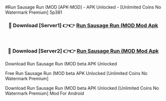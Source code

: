 #Run Sausage Run (MOD [APK-MOD] - APK Unlocked - [Unlimited Coins No Watermark Premium] 5p381



<div align="center">

<h3>🔴 Download [Server1] 👉👉 <a href="https://momento.my/?title=Run_Sausage_Run_(MOD">Run Sausage Run (MOD Mod Apk</a></h3><br>

<h3>🔴 Download [Server2] 👉👉 <a href="https://momento.my/?title=Run_Sausage_Run_(MOD">Run Sausage Run (MOD Mod Apk</a></h3>
</div>



Download Run Sausage Run (MOD beta APK Unlocked

Free Run Sausage Run (MOD beta APK Unlocked [Unlimited Coins No Watermark Premium]

Download Run Sausage Run (MOD beta APK Unlocked [Unlimited Coins No Watermark Premium] Mod For Android
